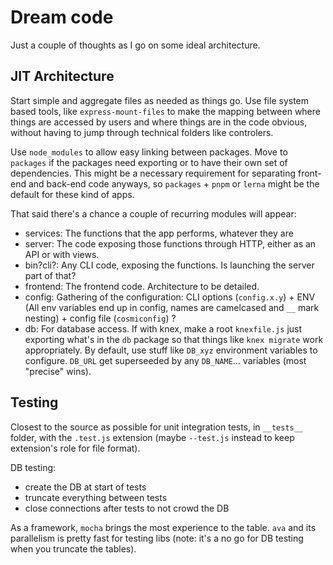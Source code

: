 Dream code
===

Just a couple of thoughts as I go on some ideal architecture.

JIT Architecture
---

Start simple and aggregate files as needed as things go. Use file system based tools, like `express-mount-files` to make the mapping between where things are accessed by users and where things are in the code obvious, without having to jump through technical folders like controlers.

Use `node_modules` to allow easy linking between packages. Move to `packages` if the packages need exporting or to have their own set of dependencies. This might be a necessary requirement for separating front-end and back-end code anyways, so `packages` + `pnpm` or `lerna` might be the default for these kind of apps.

That said there's a chance a couple of recurring modules will appear:

- services: The functions that the app performs, whatever they are
- server: The code exposing those functions through HTTP, either as an API or with views.
- bin?cli?: Any CLI code, exposing the functions. Is launching the server part of that?
- frontend: The frontend code. Architecture to be detailed.
- config: Gathering of the configuration: CLI options (`config.x.y`) + ENV (All env variables end up in config, names are camelcased and `__` mark nesting) + config file (`cosmiconfig`) ?
- db: For database access. If with knex, make a root `knexfile.js` just exporting what's in the `db` package so that things like `knex migrate` work appropriately. By default, use stuff like `DB_xyz` environment variables to configure. `DB_URL` get superseeded by any `DB_NAME`... variables (most "precise" wins).

Testing
---

Closest to the source as possible for unit integration tests, in `__tests__` folder, with the `.test.js` extension (maybe `--test.js` instead to keep extension's role for file format).

DB testing:

- create the DB at start of tests
- truncate everything between tests
- close connections after tests to not crowd the DB

As a framework, `mocha` brings the most experience to the table. `ava` and its parallelism is pretty fast for testing libs (note: it's a no go for DB testing when you truncate the tables).
